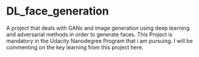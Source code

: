 # DL_face_generation
A project that deals with GANs and image generation using deep learning and adversarial methods in order to generate faces. This Project is mandatory in the Udacity Nanodegree Program that i am pursuing. I will be commenting on the key learning from this project here.
